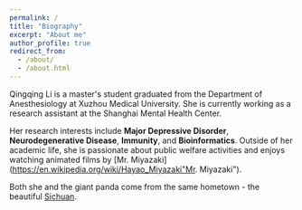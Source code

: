 ```yaml
---
permalink: /
title: "Biography"
excerpt: "About me"
author_profile: true
redirect_from: 
  - /about/
  - /about.html
---
```


Qingqing Li is a master's student graduated from the Department of Anesthesiology at Xuzhou Medical University. She is currently working as a research assistant at the Shanghai Mental Health Center. 

Her research interests include **Major Depressive Disorder**, **Neurodegenerative Disease**, **Immunity**, and **Bioinformatics**. Outside of her academic life, she is passionate about public welfare activities and enjoys watching animated films by [Mr. Miyazaki](https://en.wikipedia.org/wiki/Hayao_Miyazaki"Mr. Miyazaki").

Both she and the giant panda come from the same hometown - the beautiful [Sichuan](https://en.wikipedia.org/wiki/Chengdu).
